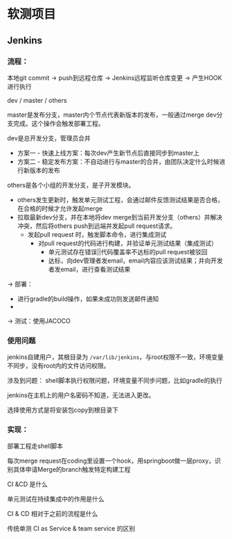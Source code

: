 # 软测项目

## Jenkins

### 流程：

本地git commit -> push到远程仓库 -> Jenkins远程监听仓库变更 -> 产生HOOK进行执行

dev / master / others

master是发布分支，master内个节点代表新版本的发布，一般通过merge dev分支完成。这个操作会触发部署工程。

dev是总开发分支，管理员合并

- 方案一 - 快速上线方案：每次dev产生新节点后直接同步到master上
- 方案二 - 稳定发布方案：不自动进行与master的合并，由团队决定什么时候进行新版本的发布

others是各个小组的开发分支，是子开发模块。

- others发生更新时，触发单元测试工程，会通过邮件反馈测试结果是否合格，在合格的时候才允许发起merge
- 拉取最新dev分支，并在本地将dev merge到当前开发分支（others）并解决冲突，然后将others push到远端并发起pull request请求。
  - 发起pull request 时，触发脚本命令，进行集成测试
    - 对pull request的代码进行构建，并验证单元测试结果（集成测试）
      - 单元测试存在错误||代码覆盖率不达标的pull request被驳回
      - 达标，向dev管理者发email，email内容应该测试结果；并向开发者发email，进行查看测试结果

-> 部署：

- 进行gradle的build操作，如果未成功则发送邮件通知
- ​

-> 测试：使用JACOCO

### 使用问题

jenkins自建用户，其根目录为 `/var/lib/jenkins`，与root权限不一致，环境变量不同步，没有root内的文件访问权限。

涉及到问题：	shell脚本执行权限问题，环境变量不同步问题，比如gradle的执行

jenkins在主机上的用户名密码不知道，无法进入更改。

选择使用方式是将安装包copy到根目录下

### 实现：

部署工程走shell脚本

每次merge request在coding里设置一个hook，用springboot做一层proxy，识别具体申请Merge的branch触发特定构建工程



CI &CD 是什么

单元测试在持续集成中的作用是什么

CI & CD 相对于之前的流程是什么

传统单测 CI as Service & team service 的区别